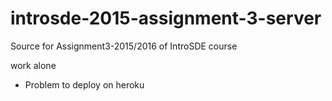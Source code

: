 # introsde-2015-assignment-3-server
Source for Assignment3-2015/2016 of IntroSDE course

work alone

- Problem to deploy on heroku
